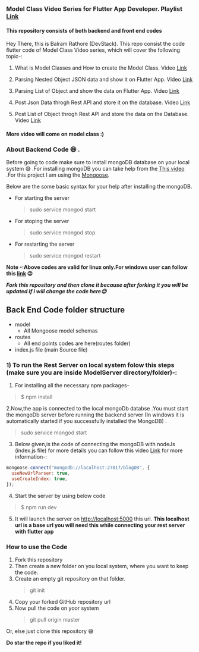 ### Model Class Video Series for Flutter App Developer. Playlist [Link](https://www.youtube.com/playlist?list=PLtIU0BH0pkKpXE-1vC7NswofFPby1OYh-)

#### This repository consists of both backend and front end codes

Hey There, this is Balram Rathore (DevStack). This repo consist the code flutter code of Model Class Video series, which will cover the following topic-:

1.  What is Model Classes and How to create the Model Class. Video [Link](https://www.youtube.com/watch?v=Ega4EG8ZVM4&list=PLtIU0BH0pkKpXE-1vC7NswofFPby1OYh-&index=1)

2.  Parsing Nested Object JSON data and show it on Flutter App. Video [Link](https://www.youtube.com/watch?v=HKb7lG3FIRE&list=PLtIU0BH0pkKpXE-1vC7NswofFPby1OYh-&index=2)

3.  Parsing List of Object and show the data on Flutter App. Video [Link](https://www.youtube.com/watch?v=loVpUXTMSxw&list=PLtIU0BH0pkKpXE-1vC7NswofFPby1OYh-&index=3)

4.  Post Json Data throgh Rest API and store it on the database. Video [Link](https://www.youtube.com/watch?v=0KOKX1BHr6k&list=PLtIU0BH0pkKpXE-1vC7NswofFPby1OYh-&index=4)

5.  Post List of Object throgh Rest API and store the data on the Database. Video [Link](https://www.youtube.com/watch?v=ws-NL5_KEyc&list=PLtIU0BH0pkKpXE-1vC7NswofFPby1OYh-&index=5)

#### More video will come on model class :)

### About Backend Code :smile: .

Before going to code make sure to install mongoDB database on your local system :sweat_smile: .For installing mongoDB you can take help from the [This video](https://www.youtube.com/watch?v=3Pol218EKcQ) .For this project I am using the [Mongoose](https://mongoosejs.com/).

Below are the some basic syntax for your help after installing the mongoDB.

- For starting the server
  > sudo service mongod start
- For stoping the server
  > sudo service mongod stop
- For restarting the server
  > sudo service mongod restart

**Note -:Above codes are valid for linux only.For windows user can follow this [link](https://docs.mongodb.com/manual/tutorial/install-mongodb-on-windows/) :wink:**

_**Fork this repository and then clone it because after forking it you will be updated if i will change the code here:wink:**_

## **Back End Code folder structure**

- model
  - All Mongoose model schemas
- routes
  - All end points codes are here(routes folder)
- index.js file (main Source file)

### 1) To run the Rest Server on local system folow this steps (make sure you are inside ModelServer directory/folder)-:

1. For installing all the necessary npm packages-

> \$ npm install

2.Now,the app is connected to the local mongoDb databse .You must start the mongoDb server before running the backend server (In windows it is automatically started if you successfully installed the MongoDB) .

> sudo service mongod start

3. Below given,is the code of connecting the mongoDB with nodeJs (index.js file) for more details you can follow this video [Link](https://www.youtube.com/watch?v=kFJaXNP_YpI&t=1s) for more information-:

```javascript
mongoose.connect("mongodb://localhost:27017/blogDB", {
  useNewUrlParser: true,
  useCreateIndex: true,
});
```

4. Start the server by using below code

> \$ npm run dev

5. It will launch the server on [http://localhost:5000](http://localhost:5000) this url.
   **This localhost url is a base url you will need this while connecting your rest server with flutter app**

### How to use the Code

1. Fork this repository
2. Then create a new folder on you local system, where you want to keep the code.
3. Create an empty git repository on that folder.
   > git init
4. Copy your forked GitHub repository url
5. Now pull the code on yoor system
   > git pull origin master

Or, else just clone this repository :sweat_smile:

**Do star the repo if you liked it!**
